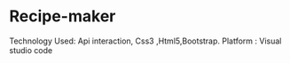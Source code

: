 # Recipe-maker
Technology Used: Api interaction, Css3 ,Html5,Bootstrap.
Platform : Visual studio code
